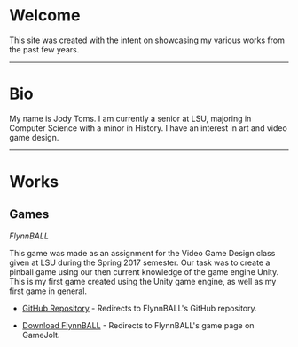 # Welcome

This site was created with the intent on showcasing my various works from the past few years.

---

# Bio

My name is Jody Toms. I am currently a senior at LSU, majoring in Computer Science with a minor in History. I have an interest in art and video game design.

---

# Works

## Games

*FlynnBALL*

This game was made as an assignment for the Video Game Design class given at LSU during the Spring 2017 semester. Our task was to create a pinball game using our then current knowledge of the game engine Unity. This is my first game created using the Unity game engine, as well as my first game in general.

* [GitHub Repository](https://github.com/jodt88/FlynnBALL) - Redirects to FlynnBALL's GitHub repository.

* [Download FlynnBALL](https://gamejolt.com/games/flynnball/233085) - Redirects to FlynnBALL's game page on GameJolt.



